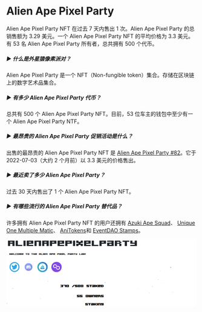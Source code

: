 # Alien Ape Pixel Party

Alien Ape Pixel Party NFT 在过去 7 天内售出 1 次。Alien Ape Pixel Party 的总销售额为 3.29 美元。一个 Alien Ape Pixel Party NFT 的平均价格为 3.3 美元。有 53 名 Alien Ape Pixel Party 所有者，总共拥有 500 个代币。

##### ▶ 什么是外星猿像素派对？

Alien Ape Pixel Party 是一个 NFT（Non-fungible token）集合。存储在区块链上的数字艺术品集合。

##### ▶ 有多少 Alien Ape Pixel Party 代币？

总共有 500 个 Alien Ape Pixel Party NFT。目前，53 位车主的钱包中至少有一个 Alien Ape Pixel Party NTF。

##### ▶ 最昂贵的 Alien Ape Pixel Party 促销活动是什么？

出售的最昂贵的 Alien Ape Pixel Party NFT 是 [Alien Ape Pixel Party #82](https://www.nft-stats.com/asset/0x68e6631ce37f5195fd5c48c2bf5f48e7f74fea51/82)。它于 2022-07-03（大约 2 个月前）以 3.3 美元的价格售出。

##### ▶ 最近卖了多少 Alien Ape Pixel Party？

过去 30 天内售出了 1 个 Alien Ape Pixel Party NFT。

##### ▶ 有哪些流行的 Alien Ape Pixel Party 替代品？

许多拥有 Alien Ape Pixel Party NFT 的用户还拥有 [Azuki Ape Squad](https://www.nft-stats.com/collection/azuki-ape-squad)、 [Unique One Multiple Matic](https://www.nft-stats.com/collection/uniqueone-multiple-matic)、 [AniTokens](https://www.nft-stats.com/collection/anitokens-nft)和 [EventDAO Stamps](https://www.nft-stats.com/collection/eventdao-stamps)。

![party](party.png)
